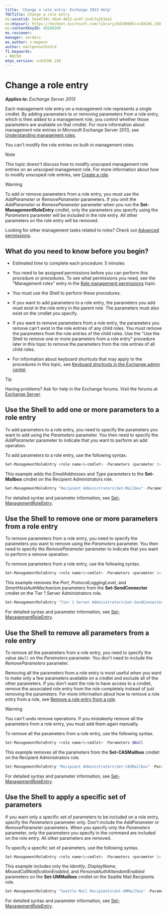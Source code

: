 ```yaml
---
title: 'Change a role entry: Exchange 2013 Help'
TOCTitle: Change a role entry
ms:assetid: 5aa4f39c-16a4-4815-ac4f-2cdcfa2b3ee1
ms:mtpsurl: https://technet.microsoft.com/library/Dd298005(v=EXCHG.150)
ms:contentKeyID: 49289260
ms.reviewer: 
manager: serdars
ms.author: v-mapenn
author: mattpennathe3rd
f1.keywords:
- NOCSH
mtps_version: v=EXCHG.150
---
```


# Change a role entry

_**Applies to:** Exchange Server 2013_

Each management role entry on a management role represents a single cmdlet. By adding parameters to or removing parameters from a role entry, which is then added to a management role, you control whether those parameters are available on that cmdlet. For more information about management role entries in Microsoft Exchange Server 2013, see [Understanding management roles](understanding-management-roles-exchange-2013-help.md).

You can't modify the role entries on built-in management roles.

> [!NOTE]
> This topic doesn't discuss how to modify unscoped management role entries on an unscoped management role. For more information about how to modify unscoped role entries, see <A href="create-a-role-exchange-2013-help.md">Create a role</A>.

> [!WARNING]
> To add or remove parameters from a role entry, you must use the <EM>AddParameter</EM> or <EM>RemoveParameter</EM> parameters. If you omit the <EM>AddParameter</EM> or <EM>RemoveParameter</EM> parameter when you run the <STRONG>Set-ManagementRoleEntry</STRONG> cmdlet, only the parameters you specify using the <EM>Parameters</EM> parameter will be included in the role entry. All other parameters on the role entry will be removed.

Looking for other management tasks related to roles? Check out [Advanced permissions](advanced-permissions-exchange-2013-help.md).

## What do you need to know before you begin?

- Estimated time to complete each procedure: 5 minutes

- You need to be assigned permissions before you can perform this procedure or procedures. To see what permissions you need, see the "Management roles" entry in the [Role management permissions](role-management-permissions-exchange-2013-help.md) topic.

- You must use the Shell to perform these procedures.

- If you want to add parameters to a role entry, the parameters you add must exist in the role entry in the parent role. The parameters must also exist on the cmdlet you specify.

- If you want to remove parameters from a role entry, the parameters you remove can't exist in the role entries of any child roles. You must remove the parameters from the role entries of the child roles. Use the "Use the Shell to remove one or more parameters from a role entry" procedure later in this topic to remove the parameters from the role entries of all child roles.

- For information about keyboard shortcuts that may apply to the procedures in this topic, see [Keyboard shortcuts in the Exchange admin center](keyboard-shortcuts-in-the-exchange-admin-center-2013-help.md).

> [!TIP]
> Having problems? Ask for help in the Exchange forums. Visit the forums at [Exchange Server](https://go.microsoft.com/fwlink/p/?linkid=60612).

## Use the Shell to add one or more parameters to a role entry

To add parameters to a role entry, you need to specify the parameters you want to add using the *Parameters* parameter. You then need to specify the *AddParameter* parameter to indicate that you want to perform an add operation.

To add parameters to a role entry, use the following syntax.

```powershell
Set-ManagementRoleEntry <role name>\<cmdlet> -Parameters <parameter 1>, <parameter 2>, <parameter...> -AddParameter
```

This example adds the *EmailAddresses* and *Type* parameters to the **Set-Mailbox** cmdlet on the Recipient Administrators role.

```powershell
Set-ManagementRoleEntry "Recipient Administrators\Set-Mailbox" -Parameters EmailAddresses, Type -AddParameter
```

For detailed syntax and parameter information, see [Set-ManagementRoleEntry](https://technet.microsoft.com/library/dd351162\(v=exchg.150\)).

## Use the Shell to remove one or more parameters from a role entry

To remove parameters from a role entry, you need to specify the parameters you want to remove using the *Parameters* parameter. You then need to specify the *RemoveParameter* parameter to indicate that you want to perform a remove operation.

To remove parameters from a role entry, use the following syntax.

```powershell
Set-ManagementRoleEntry <role name>\<cmdlet> -Parameters <parameter 1>, <parameter 2>, <parameter...> -RemoveParameter
```

This example removes the *Port*, *ProtocolLoggingLevel*, and *SmartHostAuthMechanism* parameters from the **Set-SendConnector** cmdlet on the Tier 1 Server Administrators role.

```powershell
Set-ManagementRoleEntry "Tier 1 Server Administrators\Set-SendConnector" -Parameters Port, ProtocolLoggingLevel, SmartHostAuthMechanism -RemoveParameter
```

For detailed syntax and parameter information, see [Set-ManagementRoleEntry](https://technet.microsoft.com/library/dd351162\(v=exchg.150\)).

## Use the Shell to remove all parameters from a role entry

To remove all the parameters from a role entry, you need to specify the value `$Null` on the *Parameters* parameter. You don't need to include the *RemoveParameters* parameter.

Removing all the parameters from a role entry is most useful when you want to make only a few parameters available on a cmdlet and exclude all of the other parameters. If you don't want the role to have access to a cmdlet, remove the associated role entry from the role completely instead of just removing the parameters. For more information about how to remove a role entry from a role, see [Remove a role entry from a role](remove-a-role-entry-from-a-role-exchange-2013-help.md).

> [!WARNING]
> You can't undo remove operations. If you mistakenly remove all the parameters from a role entry, you must add them again manually.

To remove all the parameters from a role entry, use the following syntax.

```powershell
Set-ManagementRoleEntry <role name>\<cmdlet> -Parameters $Null
```

This example removes all the parameters from the **Set-CASMailbox** cmdlet on the Recipient Administrators role.

```powershell
Set-ManagementRoleEntry "Recipient Administrators\Set-CASMailbox" -Parameters $Null
```

For detailed syntax and parameter information, see [Set-ManagementRoleEntry](https://technet.microsoft.com/library/dd351162\(v=exchg.150\)).

## Use the Shell to apply a specific set of parameters

If you want only a specific set of parameters to be included on a role entry, specify the *Parameters* parameter only. Don't include the *AddParameter* or *RemoveParameter* parameters. When you specify only the *Parameters* parameter, only the parameters you specify in the command are included on the role entry. All other parameters are removed.

To specify a specific set of parameters, use the following syntax.

```powershell
Set-ManagementRoleEntry <role name>\<cmdlet> -Parameters <parameter 1>, <parameter 2>, <parameter...>
```

This example includes only the *Identity*, *DisplayName*, *MissedCallNotificationEnabled*, and *PersonalAuthAttendantEnabled* parameters on the **Set-UMMailbox** cmdlet on the Seattle Mail Recipients role.

```powershell
Set-ManagementRoleEntry "Seattle Mail Recipients\Set-UMMailbox" -Parameters Identity, DisplayName, MissedCallNotificationEnabled, PersonalAutoAttendantEnabled
```

For detailed syntax and parameter information, see [Set-ManagementRoleEntry](https://technet.microsoft.com/library/dd351162\(v=exchg.150\)).
